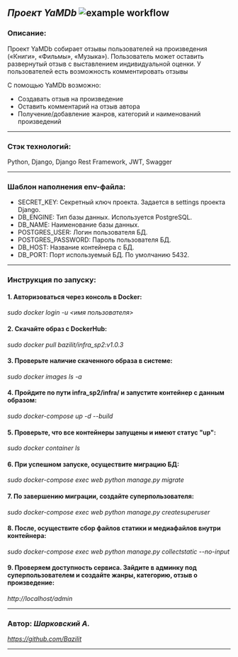 ***Проект YaMDb***
![example workflow](https://github.com/github/docs/actions/workflows/main.yml/badge.svg)
---
### Описание:
Проект YaMDb собирает отзывы пользователей на произведения («Книги», «Фильмы», «Музыка»).
Пользователь может оставить развернутый отзыв с выставлением индивидуальной оценки.
У пользователей есть возможность комментировать отзывы

С помощью YaMDb возможно:
* Создавать отзыв на произведение
* Оставить комментарий на  отзыв автора
* Получение/добавление жанров, категорий и наименований произведений

---

### Стэк технологий:
Python, Django, Django Rest Framework, JWT, Swagger

---
### Шаблон наполнения env-файла:
* SECRET_KEY: Секретный ключ проекта. Задается в  settings проекта Django.
* DB_ENGINE: Тип базы данных. Используется PostgreSQL.
* DB_NAME: Наименование базы данных.
* POSTGRES_USER: Логин пользователя БД.
* POSTGRES_PASSWORD: Пароль пользователя БД.
* DB_HOST: Название контейнера с БД.
* DB_PORT: Порт используемый БД. По умолчанию 5432.

---
### Инструкция по запуску:
#### 1. Авторизоваться через консоль в Docker:
*sudo docker login -u <имя пользователя>*

#### 2. Скачайте образ с DockerHub:
*sudo docker pull bazilit/infra_sp2:v1.0.3*

#### 3. Проверьте наличие скаченного образа в системе:
*sudo docker images ls -a*

#### 4. Пройдите по пути infra_sp2/infra/ и запустите контейнер с данным образом:
*sudo docker-compose up -d --build*

#### 5. Проверьте, что все контейнеры запущены и имеют статус "up":
*sudo docker container ls*

#### 6. При успешном запуске, осуществите миграцию БД:
*sudo docker-compose exec web python manage.py migrate*

#### 7. По завершению миграции, создайте суперпользователя:
*sudo docker-compose exec web python manage.py createsuperuser*

#### 8. После, осуществите сбор файлов статики и медиафайлов внутри контейнера:
*sudo docker-compose exec web python manage.py collectstatic --no-input*

#### 9. Проверяем доступность сервиса. Зайдите в админку под суперпользователем и создайте жанры, категорию, отзыв о произведение:
*http://localhost/admin*

---
### Автор: *Шарковский А.*
*https://github.com/Bazilit*

---
